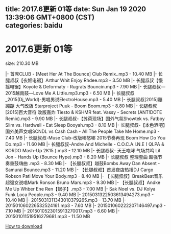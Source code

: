 
title: 2017.6更新 01等
date: Sun Jan 19 2020 13:39:06 GMT+0800 (CST)    
categories: baidu
---

# 2017.6更新 01等
size: 210.30 MB
 
 
|- 首席CLUB - [Meet Her At The Bounce] Club Remix..mp3 - 10.40 MB
|- 长腿叔叔【夜姬电锯】Arthur Whit Enjoy Rhdee.mp3 - 3.50 MB
|- 长腿叔叔【慢摇电锯】Koyote & Deformaty - Rugrats Bouncin.mp3 - 7.90 MB
|- 长腿叔叔—2015越南鼓—Love Me A Little.mp3.mp3 - 6.50 MB
|- 长腿叔叔_2015(Dj_World)-男唱男说ElectroHouse.mp3 - 5.40 MB
|- 长腿叔叔[2015]蹦蹦蹦 大气改版 Starproject Puuk - Boom Boom.mp3 - 8.80 MB
|- 长腿叔叔[2015]百大音符 改版轰炸 Tiesto & KSHMR feat. Vassy - Secrets (ANT!DOTE Remix).mp3 - 9.90 MB
|- 长腿叔叔-【苏荷现场】国外气氛Showtek vs. Fatboy Slim vs. Hardwell - Eat Sleep Booyah.mp3 - 8.10 MB
|- 长腿叔叔-【本色酒吧】国外美声女唱SCNDL vs Cash Cash - All The People Take Me Home.mp3 - 7.40 MB
|- 长腿叔叔-Muse Club-改版嘟悠嘟 2015节奏再现 Boom How Do You Do.mp3 - 11.60 MB
|- 长腿叔叔-Andre And Michelle - C.O.C.A.I.N.E ( QLPA & KORDO Mash-Up 2K15 ).mp3 - 12.10 MB
|- 长腿叔叔- 天王咆哮 气场共鸣 Lil Jon - Hands Up (Bounce Hype).mp3 - 8.20 MB
|- 长腿叔叔 整理套曲 超强节奏重鼓嗨曲 .mp3 - 8.30 MB
|- 【长腿叔叔】越鼓Bombs Away Dan Absent - Samurai Bounce.mp3 - 11.20 MB
|- 【长腿叔叔】首发夜店热播DJ Cargo Robson Pati Move Your Body.mp3 - 8.40 MB
|- 【长腿叔叔】BreakBeat音乐超强女说唱Mark Ronson Bruno Mars.mp3 - 9.30 MB
|- 【长腿叔叔】Andke Me Up Whber Ene Ren【锯子】.mp3 - 7.00 MB
|- Sak Noel vs. DJ Kolya Funk Loca People.mp3 - 9.40 MB
|- 2015031322503613494273.mp3 - 10.40 MB
|- 2015031311343010379265.mp3 - 13.70 MB
|- 201501060226532524161.mp3 - 7.60 MB
|- 201501060222207146497.mp3 - 7.10 MB
|- 2015010523015913270017.mp3 - 6.60 MB
|- 201501011519516279681.mp3 - 11.50 MB

[How to download](https://bpcam.bemobtrk.com/go/2ceec3aa-1ca2-46d6-b9ff-aaa5c184517c?jno=183)